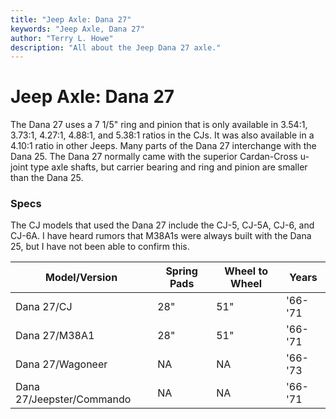 ```yaml
---
title: "Jeep Axle: Dana 27"
keywords: "Jeep Axle, Dana 27"
author: "Terry L. Howe"
description: "All about the Jeep Dana 27 axle."
---
```

# Jeep Axle: Dana 27

The Dana 27 uses a 7 1/5" ring and pinion that is only available in 3.54:1, 3.73:1, 4.27:1, 4.88:1, and 5.38:1 ratios in the CJs. It was also available in a 4.10:1 ratio in other Jeeps. Many parts of the Dana 27 interchange with the Dana 25. The Dana 27 normally came with the superior Cardan-Cross u-joint type axle shafts, but carrier bearing and ring and pinion are smaller than the Dana 25.

### Specs

The CJ models that used the Dana 27 include the CJ-5, CJ-5A, CJ-6, and CJ-6A. I have heard rumors that M38A1s were always built with the Dana 25, but I have not been able to confirm this.

Model/Version | Spring Pads | Wheel to Wheel | Years  
---|---|---|---  
Dana 27/CJ | 28" | 51" | '66-'71  
Dana 27/M38A1 | 28" | 51" | '66-'71  
Dana 27/Wagoneer | NA | NA | '66-'73  
Dana 27/Jeepster/Commando | NA | NA | '66-'71